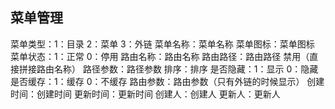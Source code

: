 ## 菜单管理
菜单类型：1：目录 2：菜单 3：外链
菜单名称：菜单名称
菜单图标：菜单图标
菜单状态：1：正常 0：停用
路由名称：路由名称
路由路径：路由路径 禁用（直接拼接路由名称）
路径参数：路径参数
排序：排序
是否隐藏：1：显示 0：隐藏
是否缓存：1：缓存 0：不缓存
路由参数：路由参数（只有外链的时候显示）
创建时间：创建时间
更新时间：更新时间
创建人：创建人
更新人：更新人
